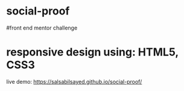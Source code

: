 # social-proof
#front end mentor challenge
# responsive design using: HTML5, CSS3

live demo:  https://salsabilsayed.github.io/social-proof/
